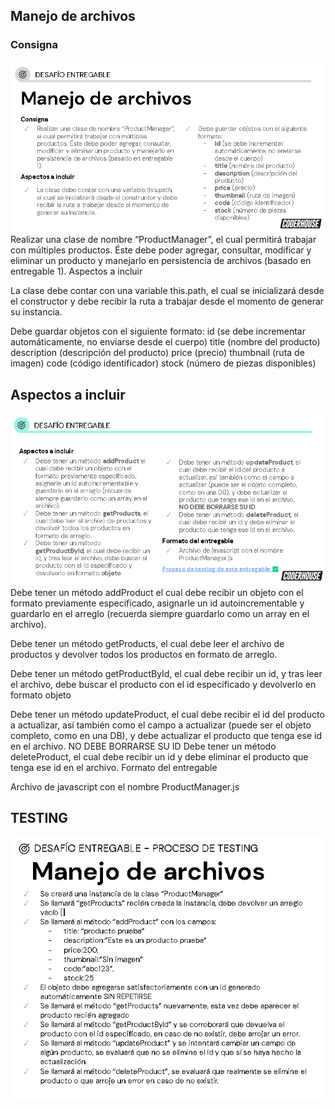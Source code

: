 ## Manejo de archivos

### Consigna
![image](./images/enunciado1.png)
Realizar una clase de nombre “ProductManager”, el cual permitirá trabajar con múltiples productos. Éste debe poder agregar, consultar, modificar y eliminar un producto y manejarlo en persistencia de archivos (basado en entregable 1).
Aspectos a incluir

La clase debe contar con una variable this.path, el cual se inicializará desde el constructor y debe recibir la ruta a trabajar desde el momento de generar su instancia.

Debe guardar objetos con el siguiente formato:
id (se debe incrementar automáticamente, no enviarse desde el cuerpo)
title (nombre del producto)
description (descripción del producto)
price (precio)
thumbnail (ruta de imagen)
code (código identificador)
stock (número de piezas disponibles)

## Aspectos a incluir
![image](./images/enunciado2.png)
Debe tener un método addProduct el cual debe recibir un objeto con el formato previamente especificado, asignarle un id autoincrementable y guardarlo en el arreglo (recuerda siempre guardarlo como un array en el archivo).

Debe tener un método getProducts, el cual debe leer el archivo de productos y devolver todos los productos en formato de arreglo.

Debe tener un método getProductById, el cual debe recibir un id, y tras leer el archivo, debe buscar el producto con el id especificado y devolverlo en formato objeto

Debe tener un método updateProduct, el cual debe recibir el id del producto a actualizar, así también como el campo a actualizar (puede ser el objeto completo, como en una DB), y debe actualizar el producto que tenga ese id en el archivo. NO DEBE BORRARSE SU ID 
Debe tener un método deleteProduct, el cual debe recibir un id y debe eliminar el producto que tenga ese id en el archivo.
Formato del entregable

Archivo de javascript con el nombre ProductManager.js

## TESTING

![image](./images/testing.png)